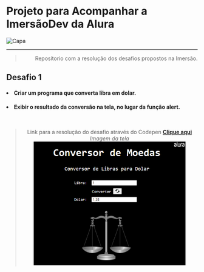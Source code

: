 <h1> Projeto para Acompanhar a ImersãoDev da Alura  </h1>
<img src="https://pbs.twimg.com/media/Ew2IY6LWgAQceX4.jpg" alt="Capa" width="100%" height='350px'/> <hr>
<blockquote align=right>  Repositorio com a resolução dos desafios propostos na Imersão. </blockquote> 
<h2> Desafio 1 <br>
<h4><li> Criar um programa que converta libra em dolar.</li></blockquote></h4>
<h4><li> Exibir o resultado da conversão na tela, no lugar da função alert.</li></blockquote></h4>
<br>
<blockquote align=center>Link para a resolução do desafio através do Codepen   <b>            
<a href='https://codepen.io/zThanael/pen/WNRNvzL'> Clique aqui </a></b> <br>
<i> Imagem da tela <i> <br>  <img src="TelaDesafio1.png" alt="Tela do exercicio" width="400px"/><blockquote>



